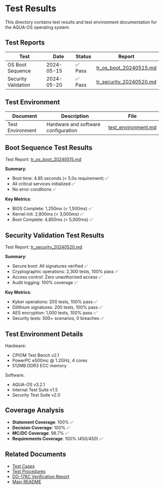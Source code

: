 # Test Results

This directory contains test results and test environment documentation for the AQUA-OS operating system.

## Test Reports

| Test | Date | Status | Report |
|------|------|--------|--------|
| OS Boot Sequence | 2024-05-15 | ✅ Pass | [tr_os_boot_20240515.md](./tr_os_boot_20240515.md) |
| Security Validation | 2024-05-20 | ✅ Pass | [tr_security_20240520.md](./tr_security_20240520.md) |

## Test Environment

| Document | Description | File |
|----------|-------------|------|
| Test Environment | Hardware and software configuration | [test_environment.md](./test_environment.md) |

## Boot Sequence Test Results

Test Report: [tr_os_boot_20240515.md](./tr_os_boot_20240515.md)

**Summary**:
- Boot time: 4.85 seconds (< 5.0s requirement) ✅
- All critical services initialized ✅
- No error conditions ✅

**Key Metrics**:
- BIOS Complete: 1,250ms (< 1,500ms) ✅
- Kernel Init: 2,800ms (< 3,000ms) ✅
- Boot Complete: 4,850ms (< 5,000ms) ✅

## Security Validation Test Results

Test Report: [tr_security_20240520.md](./tr_security_20240520.md)

**Summary**:
- Secure boot: All signatures verified ✅
- Cryptographic operations: 2,300 tests, 100% pass ✅
- Access control: Zero unauthorized access ✅
- Audit logging: 100% coverage ✅

**Key Metrics**:
- Kyber operations: 200 tests, 100% pass ✅
- Dilithium signatures: 200 tests, 100% pass ✅
- AES encryption: 1,000 tests, 100% pass ✅
- Security tests: 500+ scenarios, 0 breaches ✅

## Test Environment Details

Hardware:
- CPIOM Test Bench v2.1
- PowerPC e500mc @ 1.2GHz, 4 cores
- 512MB DDR3 ECC memory

Software:
- AQUA-OS v3.2.1
- Internal Test Suite v1.5
- Security Test Suite v2.0

## Coverage Analysis

- **Statement Coverage**: 100% ✅
- **Decision Coverage**: 100% ✅
- **MC/DC Coverage**: 98.7% ✅
- **Requirements Coverage**: 100% (450/450) ✅

## Related Documents

- [Test Cases](../test_cases/)
- [Test Procedures](../../S1000D/dmodule/DMC-Q100-A-42-40-00-00A-020A-P-EN-US.xml)
- [DO-178C Verification Report](../../compliance/DO-178C_evidence/verification_report.md)
- [Main README](../../README.md)
